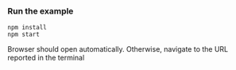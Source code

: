 ### Run the example

```
npm install
npm start
```

Browser should open automatically. Otherwise, navigate to the URL reported in the terminal
